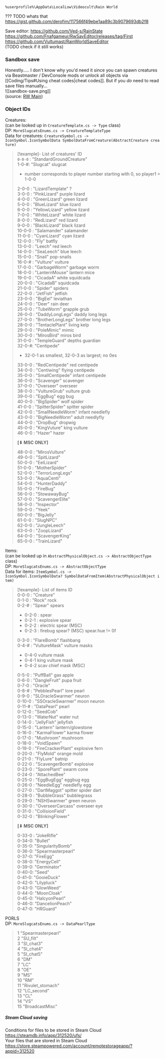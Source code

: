 `%userprofile%\AppData\LocalLow\Videocult\Rain World`

??? TODO whats that  
https://gist.github.com/derofim/117566f49ebe1aa89c3b9079693db2f8

Save editor: https://github.com/Ved-s/RainState  
https://github.com/Fnafgameur/RwSavEditor/releases/tag/First  
https://github.com/Vultumast/RainWorldSaveEditor  
(TODO check if it still works)

### Sandbox save

Honestly..... I don't know why you'd need it since you can spawn creatures via Beastmaster / DevConsole mods or unlock all objects via [[Coding/Tips#Using cheat codes|cheat codes]]. But if you *do* need to read save files manually...  
![[sandbox-save.png]]  
(source: [RW Main](https://discord.com/channels/291184728944410624/296133304632213504/505218239853363200))  
### Object IDs

Creatures:  
(can be looked up in `CreatureTemplate.cs -> Type` class)  
DP: `MoreSlugcatsEnums.cs -> CreatureTemplateType`  
Data for creatures: `CreatureSymbol.cs -> IconSymbol.IconSymbolData SymbolDataFromCreature(AbstractCreature creature)`

> [!example]- List of creatures' ID  
> `0-0-0` : "StandardGroundCreature"   
> 1-0-\#: "Slugcat" slugcat  
> - number corresponds to player number starting with 0, so player1 = 1-0-0
> 
> 2-0-0 : "LizardTemplate" ?   
> 3-0-0 : "PinkLizard" purple lizard   
> 4-0-0 : "GreenLizard" green lizard   
> 5-0-0 : "BlueLizard" blue lizard   
> 6-0-0 : "YellowLizard" yellow lizard   
> 7-0-0 : "WhiteLizard" white lizard   
> 8-0-0 : "RedLizard" red lizard   
> 9-0-0 : "BlackLizard" black lizard   
> 10-0-0 : "Salamander" salamander   
> 11-0-0 : "CyanLizard" cyan lizard   
> 12-0-0 : "Fly" batfly   
> 13-0-0 : "Leech" red leech   
> 14-0-0 : "SeaLeech" blue leech   
> 15-0-0 : "Snail" pop-snails   
> 16-0-\# : "Vulture" vulture  
> 17-0-0 : "GarbageWorm" garbage worm   
> 18-0-0 : "LanternMouse" lantern mice   
> 19-0-0 : "CicadaA" white squidcada   
> 20-0-0 : "CicadaB" squidcada   
> 21-0-0 : "Spider" spiders   
> 22-0-0 : "JetFish" jetfish   
> 23-0-0 : "BigEel" leviathan   
> 24-0-0 : "Deer" rain deer   
> 25-0-0 : "TubeWorm" grapple grub   
> 26-0-0 : "DaddyLongLegs" daddy long legs   
> 27-0-0 : "BrotherLongLegs" brother long legs   
> 28-0-0 : "TentaclePlant" living kelp   
> 29-0-0 : "PoleMimic" mimic   
> 30-0-0 : "MirosBird" miros bird   
> 31-0-0 : "TempleGuard" depths guardian   
> 32-0-\#: "Centipede"  
> - 32-0-1 as smallest, 32-0-3 as largest; no 0es
> 
> 33-0-0 : "RedCentipede" red centipede   
> 34-0-0 : "Centiwing" flying centipede   
> 35-0-0 : "SmallCentipede" infant centipede   
> 36-0-0 : "Scavenger" scavenger   
> 37-0-0 : "Overseer" overseer   
> 38-0-0 : "VultureGrub" vulture grub   
> 39-0-0 : "EggBug" egg bug   
> 40-0-0 : "BigSpider" wolf spider   
> 41-0-0 : "SpitterSpider" spitter spider   
> 42-0-0 : "SmallNeedleWorm" infant needlefly   
> 43-0-0 : "BigNeedleWorm" adult needlyfly   
> 44-0-0 : "DropBug" dropwig   
> 45-0-0 : "KingVuture" king vulture   
> 46-0-0 : "Hazer" hazer   
> 
>  **\[⬇ MSC ONLY]**  
>  
> 48-0-0 : "MirosVulture"  
> 49-0-0 : "SpitLizard"  
> 50-0-0 : "EelLizard"  
> 51-0-0 : "MotherSpider"  
> 52-0-0 : "TerrorLongLegs"  
> 53-0-0 : "AquaCenti"  
> 54-0-0 : "HunterDaddy"  
> 55-0-0 : "FireBug"  
> 56-0-0 : "StowawayBug"  
> 57-0-0 : "ScavengerElite"  
> 58-0-0 : "Inspector"  
> 59-0-0 : "Yeek"  
> 60-0-0 : "BigJelly"  
> 61-0-0 : "SlugNPC"  
> 62-0-0 : "JungleLeech"  
> 63-0-0 : "ZoopLizard"  
> 64-0-0 : "ScavengerKing"  
> 65-0-0 : "TrainLizard"

Items:  
(can be looked up in `AbstractPhysicalObject.cs -> AbstractObjectType` class)  
DP: `MoreSlugcatsEnums.cs -> AbstractObjectType`  
Data for items: `ItemSymbol.cs -> IconSymbol.IconSymbolData? SymbolDataFromItem(AbstractPhysicalObject item)`  
> [!example]- List of items ID  
> 0-0-0 : "Creature"  
> 0-1-0 : "Rock" rock   
> 0-2-\# : "Spear" spears  
> - 0-2-0 : spear   
> - 0-2-1 : explosive spear  
> - 0-2-2 : electric spear (MSC)  
> - 0-2-3 : firebug spear? (MSC) spear.hue != 0f  
>   
> 0-3-0 : "FlareBomb" flashbang   
> 0-4-\# : "VultureMask" vulture masks  
> - 0-4-0 vulture mask   
> - 0-4-1 king vulture mask  
> - 0-4-2 scav chief mask (MSC)   
>   
> 0-5-0 : "PuffBall" gas apple   
> 0-6-0 : "DangleFruit" pupa fruit   
> 0-7-0 : "Oracle"  
> 0-8-\# : "PebblesPearl" lore pearl   
> 0-9-0 : "SLOracleSwarmer" neuron   
> 0-10-0 : "SSOracleSwarmer" moon neuron   
> 0-11-# : "DataPearl" pearl   
> 0-12-0 : "SeedCob"  
> 0-13-0 : "WaterNut" water nut   
> 0-14-0 : "JellyFish" jellyfish   
> 0-15-0 : "Lantern" lantern/glowstone   
> 0-16-0 : "KarmaFlower" karma flower   
> 0-17-0 : "Mushroom" mushroom   
> 0-18-0 : "VoidSpawn"   
> 0-19-0 : "FireCrackerPlant" explosive fern   
> 0-20-0 : "FlyMold" orange mold   
> 0-21-0 : "FlyLure" batnip   
> 0-22-0 : "ScavengerBomb" explosive   
> 0-23-0 : "SporePlant" swarm cone  
> 0-24-0 : "AttachedBee"   
> 0-25-0 : "EggBugEgg" eggbug egg   
> 0-26-0 : "NeedleEgg" needlefly egg   
> 0-27-0 : "DartMaggot" spitter spider dart  
> 0-28-0 : "BubbleGrass" bubblegrass   
> 0-29-0 : "NSHSwarmer" green neuron   
> 0-30-0 : "OverseerCarcass" overseer eye  
> 0-31-0 : "CollisionField"  
> 0-32-0 : "BlinkingFlower"  
> 
>  **\[⬇ MSC ONLY]**  
>  
> 0-33-0 : "JokeRifle"  
> 0-34-0: "Bullet"  
> 0-35-0: "SingularityBomb"  
> 0-36-0: "Spearmasterpearl"  
> 0-37-0: "FireEgg"  
> 0-38-0: "EnergyCell"  
> 0-39-0: "Germinator"  
> 0-40-0: "Seed"  
> 0-41-0: "GooieDuck"  
> 0-42-0: "Lilypluck"  
> 0-43-0: "GlowWeed"  
> 0-44-0: "MoonCloak"  
> 0-45-0: "HalcyonPearl"  
> 0-46-0: "DancelionPeach"  
> 0-47-0: "HRGuard"

PORLS  
DP: `MoreSlugcatsEnums.cs -> DataPearlType`  
> 1 "Spearmasterpearl"  
> 2 "SU_filt"   
> 3 "SI_chat3"  
> 4 "SI_chat4"  
> 5 "SI_chat5"  
> 6 "DM"  
> 7 "LC"  
> 8 "OE"  
> 9 "MS"  
> 10 "RM"  
> 11 "Rivulet_stomach"  
> 12 "LC_second"  
> 13 "CL"   
> 14 "VS"  
> 15 "BroadcastMisc"  
##### Steam Cloud saving  
Conditions for files to be stored in Steam Cloud  
https://steamdb.info/app/312520/ufs/  
Your files that are stored in Steam Cloud  
https://store.steampowered.com/account/remotestorageapp/?appid=312520